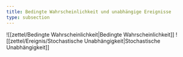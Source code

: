 ```yaml
---
title: Bedingte Wahrscheinlichkeit und unabhängige Ereignisse
type: subsection
---
```


![[zettel/Bedingte Wahrscheinlichkeit|Bedingte Wahrscheinlichkeit]]
![[zettel/Ereignis/Stochastische Unabhängigkeit|Stochastische Unabhängigkeit]]